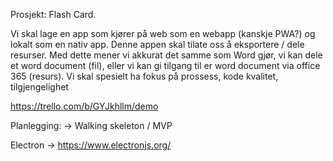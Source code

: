
Prosjekt: Flash Card.

Vi skal lage en app som kjører på web som en webapp (kanskje PWA?) og lokalt som en nativ app. 
Denne appen skal tilate oss å eksportere / dele resurser. Med dette mener vi akkurat det samme som Word gjør, vi kan dele et word document (fil), eller vi kan gi tilgang til er word document via office 365 (resurs).
Vi skal spesielt ha fokus på prossess, kode kvalitet, tilgjengelighet 


https://trello.com/b/GYJkhllm/demo 



Planlegging:
-> Walking skeleton / MVP 



Electron -> https://www.electronjs.org/
